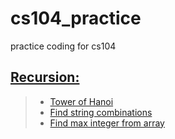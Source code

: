 # cs104_practice
practice coding for cs104

## [Recursion:](recursion)
> - [Tower of Hanoi](tower_of_hanoi.cpp)
> - [Find string combinations](string_combi.cpp)
> - [Find max integer from array](find_max.cpp) 